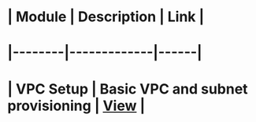 
# | Module | Description | Link |
# |--------|-------------|------|
# | VPC Setup | Basic VPC and subnet provisioning | [View](https://github.com/vijaynbec/VijayN_CloudPractical/tree/main/06.AWS%20Networking%20Components/1.VPC%20and%20Core%20Components) |




